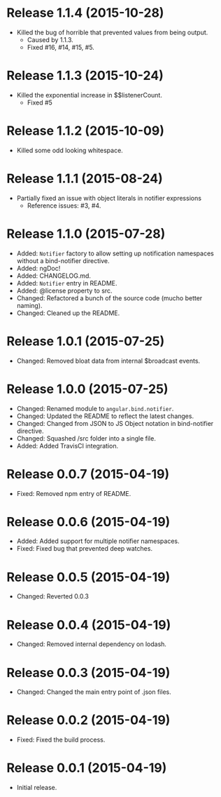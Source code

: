 # Release 1.1.4 (2015-10-28)
- Killed the bug of horrible that prevented values from being output.
  - Caused by 1.1.3.
  - Fixed #16, #14, #15, #5.

# Release 1.1.3 (2015-10-24)
- Killed the exponential increase in $$listenerCount.
  - Fixed #5

# Release 1.1.2 (2015-10-09)
- Killed some odd looking whitespace.

# Release 1.1.1 (2015-08-24)
- Partially fixed an issue with object literals in notifier expressions
  - Reference issues: #3, #4.

# Release 1.1.0 (2015-07-28)

- Added: `Notifier` factory to allow setting up notification namespaces without a bind-notifier directive.
- Added: ngDoc!
- Added: CHANGELOG.md.
- Added: `Notifier` entry in README.
- Added: @license property to src.
- Changed: Refactored a bunch of the source code (mucho better naming).
- Changed: Cleaned up the README.

# Release 1.0.1 (2015-07-25)

- Changed: Removed bloat data from internal $broadcast events.

# Release 1.0.0 (2015-07-25)

- Changed: Renamed module to `angular.bind.notifier`.
- Changed: Updated the README to reflect the latest changes.
- Changed: Changed from JSON to JS Object notation in bind-notifier directive.
- Changed: Squashed /src folder into a single file.
- Added: Added TravisCI integration.

# Release 0.0.7 (2015-04-19)

- Fixed: Removed npm entry of README.

# Release 0.0.6 (2015-04-19)

- Added: Added support for multiple notifier namespaces.
- Fixed: Fixed bug that prevented deep watches.

# Release 0.0.5 (2015-04-19)

- Changed: Reverted 0.0.3

# Release 0.0.4 (2015-04-19)

- Changed: Removed internal dependency on lodash.

# Release 0.0.3 (2015-04-19)

- Changed: Changed the main entry point of .json files.

# Release 0.0.2 (2015-04-19)

- Fixed: Fixed the build process.

# Release 0.0.1 (2015-04-19)

- Initial release.

